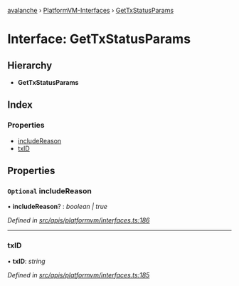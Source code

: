 [avalanche](../README.md) › [PlatformVM-Interfaces](../modules/platformvm_interfaces.md) › [GetTxStatusParams](platformvm_interfaces.gettxstatusparams.md)

# Interface: GetTxStatusParams

## Hierarchy

* **GetTxStatusParams**

## Index

### Properties

* [includeReason](platformvm_interfaces.gettxstatusparams.md#optional-includereason)
* [txID](platformvm_interfaces.gettxstatusparams.md#txid)

## Properties

### `Optional` includeReason

• **includeReason**? : *boolean | true*

*Defined in [src/apis/platformvm/interfaces.ts:186](https://github.com/ava-labs/avalanchejs/blob/8033096/src/apis/platformvm/interfaces.ts#L186)*

___

###  txID

• **txID**: *string*

*Defined in [src/apis/platformvm/interfaces.ts:185](https://github.com/ava-labs/avalanchejs/blob/8033096/src/apis/platformvm/interfaces.ts#L185)*
